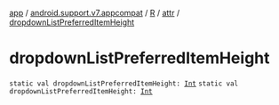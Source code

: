 [app](../../../index.md) / [android.support.v7.appcompat](../../index.md) / [R](../index.md) / [attr](index.md) / [dropdownListPreferredItemHeight](.)

# dropdownListPreferredItemHeight

`static val dropdownListPreferredItemHeight: `[`Int`](https://kotlinlang.org/api/latest/jvm/stdlib/kotlin/-int/index.html)
`static val dropdownListPreferredItemHeight: `[`Int`](https://kotlinlang.org/api/latest/jvm/stdlib/kotlin/-int/index.html)